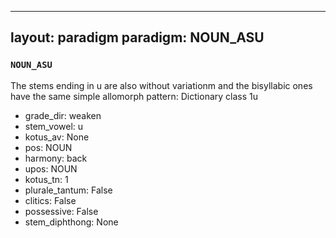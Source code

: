 
---
layout: paradigm
paradigm: NOUN_ASU
---
### ` NOUN_ASU `

The stems ending in u are also without variationm and the bisyllabic ones have the same simple allomorph pattern: Dictionary class 1u
* grade_dir: weaken
* stem_vowel: u
* kotus_av: None
* pos: NOUN
* harmony: back
* upos: NOUN
* kotus_tn: 1
* plurale_tantum: False
* clitics: False
* possessive: False
* stem_diphthong: None
